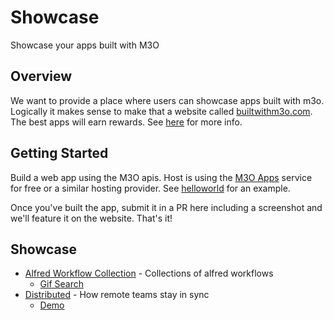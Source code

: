 # Showcase

Showcase your apps built with M3O

## Overview

We want to provide a place where users can showcase apps built with m3o. Logically it makes sense to 
make that a website called [builtwithm3o.com](https://builtwithm3o.com). The best apps will earn 
rewards. See [here](https://github.com/m3o/m3o/discussions/113) for more info.

## Getting Started

Build a web app using the M3O apis. Host is using the [M3O Apps](https://m3o.com/app) service for 
free or a similar hosting provider. See [helloworld](https://github.com/m3o/helloworld) for an 
example. 

Once you've built the app, submit it in a PR here including a screenshot and we'll feature 
it on the website. That's it!

## Showcase

- [Alfred Workflow Collection](https://github.com/h1z3y3/m3o-alfred-workflow) - Collections of alfred workflows
    - [Gif Search](https://github.com/h1z3y3/m3o-alfred-workflow/tree/master/gif-search-go)
- [Distributed](https://godistributed.org/) - How remote teams stay in sync 
    - [Demo](https://distributed.m3o.app)
